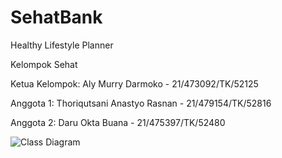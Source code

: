 # SehatBank
Healthy Lifestyle Planner

Kelompok Sehat

Ketua Kelompok: Aly Murry Darmoko - 21/473092/TK/52125

Anggota 1: Thoriqutsani Anastyo Rasnan - 21/479154/TK/52816

Anggota 2: Daru Okta Buana - 21/475397/TK/52480

![Class Diagram](https://drive.google.com/file/d/17UaM5tuEiHdr0Jim5bd-C8toBGM_Dl5z/view?usp=drivesdk)
